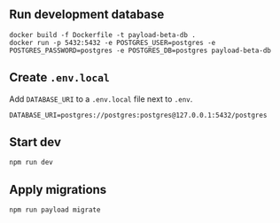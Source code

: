 ## Run development database
```console
docker build -f Dockerfile -t payload-beta-db .
docker run -p 5432:5432 -e POSTGRES_USER=postgres -e POSTGRES_PASSWORD=postgres -e POSTGRES_DB=postgres payload-beta-db
```

## Create `.env.local`
Add `DATABASE_URI` to a `.env.local` file next to `.env`.
```console
DATABASE_URI=postgres://postgres:postgres@127.0.0.1:5432/postgres
```

## Start dev
`npm run dev`

## Apply migrations
```console
npm run payload migrate
```